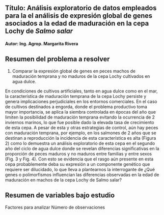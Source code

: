 ## Título: Análisis exploratorio de datos empleados para la el análisis de expresión global de genes asociados a la edad de maduración en la cepa Lochy de _Salmo salar_

#### Autor: Ing. Agrop. Margarita Rivera

## Resumen del problema a resolver

1.	Comparar la expresión global de genes en peces machos de maduración temprana y no maduros de la cepa Lochy cultivados en agua dulce.

En condiciones de cultivos artificiales, tanto en agua dulce como en el mar, la característica de maduración temprana de la cepa Lochy persiste y genera implicaciones perjudiciales en los entornos comerciales. En el caso de cultivos destinados a engorda, donde el problema productivo toma mayor importancia, se aplica la siembra controlada en épocas del año que limiten la posibilidad de maduración temprana evitando la ocurrencia de 2 inviernos marinos, lo que fue posible dado la elevada tasa de crecimiento de esta cepa. A pesar de esta y otras estrategias de control, aún hay peces con maduración temprana, por ejemplo, en los salmones de 2 años que se destinan a reproducción la incidencia de esta característica es alta (Figura 2) como lo demuestra un análisis exploratorio de esta cepa en el segundo año del ciclo de agua dulce donde se revelan diferencias significativas en la proporción de peces maduros y no maduros entre familias y entre sexos (Fig. 3 y Fig. 4). Con esto se evidencia que el rasgo aún  presente en esta cepa probablemente deba su expresión a un componente genético que requiere ser dilucidado, lo que lleva a plantearnos la interrogante de ¿Qué genes o polimorfismos influencian las diferencias observadas en la edad de maduración en machos de la cepa Lochy de Salmo salar?


## Resumen de variables bajo estudio

Factores para analizar
Número de observaciones


